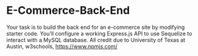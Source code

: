 # E-Commerce-Back-End
Your task is to build the back end for an e-commerce site by modifying starter code. You’ll configure a working Express.js API to use Sequelize to interact with a MySQL database.
All credit due to University of Texas at Austin, w3schools, https://www.npmjs.com/
